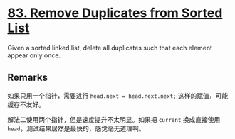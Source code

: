 # [83. Remove Duplicates from Sorted List](https://leetcode.com/problems/remove-duplicates-from-sorted-list/)

Given a sorted linked list, delete all duplicates such that each element appear only once.

## Remarks

如果只用一个指针，需要进行 `head.next = head.next.next;` 这样的赋值，可能缓存不友好。

解法二使用两个指针，但是速度提升不太明显。如果把 `current` 换成直接使用 `head`，测试结果居然是最快的，感觉毫无道理啊。
